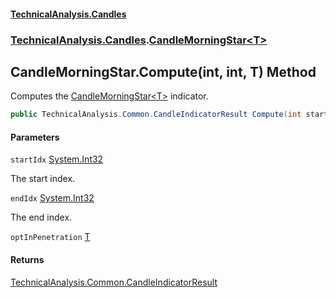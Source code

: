 #### [TechnicalAnalysis.Candles](Atypical.TechnicalAnalysis.Candles.md 'Atypical.TechnicalAnalysis.Candles')
### [TechnicalAnalysis.Candles](Atypical.TechnicalAnalysis.Candles.md#TechnicalAnalysis.Candles 'TechnicalAnalysis.Candles').[CandleMorningStar&lt;T&gt;](CandleMorningStar_T_.md 'TechnicalAnalysis.Candles.CandleMorningStar<T>')

## CandleMorningStar<T>.Compute(int, int, T) Method

Computes the [CandleMorningStar&lt;T&gt;](CandleMorningStar_T_.md 'TechnicalAnalysis.Candles.CandleMorningStar<T>') indicator.

```csharp
public TechnicalAnalysis.Common.CandleIndicatorResult Compute(int startIdx, int endIdx, in T optInPenetration);
```
#### Parameters

<a name='TechnicalAnalysis.Candles.CandleMorningStar_T_.Compute(int,int,T).startIdx'></a>

`startIdx` [System.Int32](https://docs.microsoft.com/en-us/dotnet/api/System.Int32 'System.Int32')

The start index.

<a name='TechnicalAnalysis.Candles.CandleMorningStar_T_.Compute(int,int,T).endIdx'></a>

`endIdx` [System.Int32](https://docs.microsoft.com/en-us/dotnet/api/System.Int32 'System.Int32')

The end index.

<a name='TechnicalAnalysis.Candles.CandleMorningStar_T_.Compute(int,int,T).optInPenetration'></a>

`optInPenetration` [T](CandleMorningStar_T_.md#TechnicalAnalysis.Candles.CandleMorningStar_T_.T 'TechnicalAnalysis.Candles.CandleMorningStar<T>.T')

#### Returns
[TechnicalAnalysis.Common.CandleIndicatorResult](https://docs.microsoft.com/en-us/dotnet/api/TechnicalAnalysis.Common.CandleIndicatorResult 'TechnicalAnalysis.Common.CandleIndicatorResult')